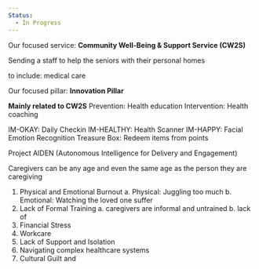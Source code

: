 ```yaml
---
Status:
  - In Progress
---
```

Our focused service:
**Community Well-Being & Support Service (CW2S)**

Sending a staff to help the seniors with their personal homes

to include: medical care


Our focused pillar:
**Innovation Pillar** 

**Mainly related to CW2S**
Prevention: Health education
Intervention: Health coaching

IM-OKAY: Daily Checkin
IM-HEALTHY: Health Scanner
IM-HAPPY: Facial Emotion Recognition
Treasure Box: Redeem items from points

Project AIDEN (Autonomous Intelligence for Delivery and Engagement)

Caregivers can be any age and even the same age as the person they are caregiving

1. Physical and Emotional Burnout
	a. Physical: Juggling too much
	b. Emotional: Watching the loved one suffer
2.  Lack of Formal Training
	a. caregivers are informal and untrained
	b. lack of 
3. Financial Stress
4. Workcare
5. Lack of Support and Isolation
6. Navigating complex healthcare systems
7. Cultural Guilt and 